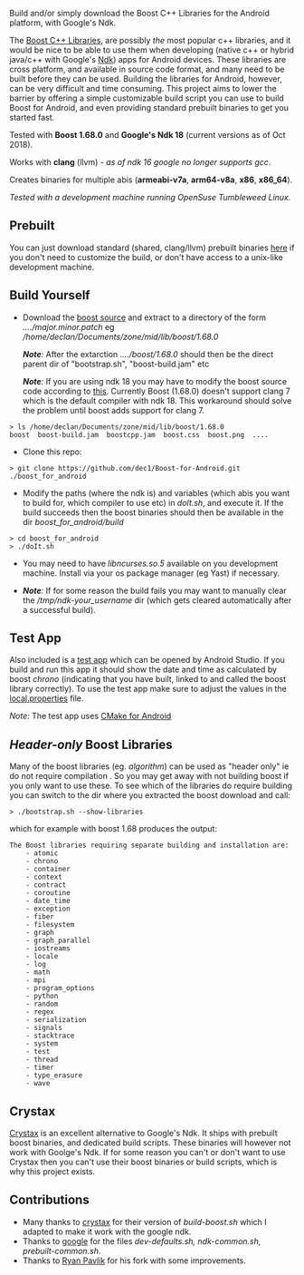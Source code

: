 
Build and/or simply download the Boost C++ Libraries for the Android platform, with Google's Ndk.

The [Boost C++ Libraries](http://www.boost.org/), are possibly *the* most popular c++ libraries, and it would be nice to be able to use them when developing (native c++ or hybrid java/c++ with Google's [Ndk](https://developer.android.com/ndk/)) apps for Android devices.
These libraries are cross platform, and available in source code format, and many need to be built before they can be used. Building the libraries for Android, however, can be very difficult and time consuming. This project aims to lower the barrier by offering a simple customizable build script you can use to build Boost for Android, and even providing standard prebuilt binaries to get you started fast.

Tested with **Boost 1.68.0** and **Google's Ndk 18**  (current versions as of Oct 2018).



Works with **clang** (llvm) 
*- as of ndk 16 google no longer supports gcc*.

Creates binaries for multiple abis (**armeabi-v7a**, **arm64-v8a**, **x86**, **x86_64**).


*Tested with a development machine running OpenSuse Tumbleweed Linux.*

## Prebuilt
You can just download standard (shared, clang/llvm) prebuilt binaries [here](http://silverglint.com/boost-for-android/)  if you don't need to customize the build, or don't have access to a unix-like development machine. 

## Build Yourself
* Download the [boost source](https://www.boost.org) and extract to a directory of the form *..../major.minor.patch* 
  eg */home/declan/Documents/zone/mid/lib/boost/1.68.0*
  
  *__Note__:* After the extarction *..../boost/1.68.0* should then be the direct parent dir of "bootstrap.sh", "boost-build.jam" etc
  
  *__Note__:* If you are using ndk 18 you may have to modify the boost source code according to [this](https://github.com/boostorg/asio/issues/82). Currently Boost (1.68.0) doesn't support clang 7 which is the default compiler with ndk 18. This workaround should solve the problem until boost adds support for clang 7.

```
> ls /home/declan/Documents/zone/mid/lib/boost/1.68.0
boost  boost-build.jam  boostcpp.jam  boost.css  boost.png  ....
``` 

* Clone this repo:

```
> git clone https://github.com/dec1/Boost-for-Android.git ./boost_for_android
``` 


* Modify the paths (where the ndk is) and variables (which abis you want to build for, which compiler to use etc) in *doIt.sh*, and execute it. If the build succeeds then the boost binaries should then be available in the dir *boost_for_android/build*

```
> cd boost_for_android
> ./doIt.sh
```

* You may need to have *libncurses.so.5* available on you development machine. Install via your os package manager (eg Yast) if necessary.



* *__Note__:* If for some reason the build fails you may want to manually clear the */tmp/ndk-your_username* dir (which gets cleared automatically after a successful build).




## Test App 
Also included is a [test app](./example_app/) which can be opened by Android Studio. If you build and run this app it should show the date and time as calculated by boost *chrono*  (indicating that you have built, linked to and called the boost library correctly).
To use the test app make sure to adjust the values in the [local.properties](./example_app/local.properties) file.

*Note:* The test app uses [CMake for Android](https://developer.android.com/ndk/guides/cmake)


## *Header-only* Boost Libraries
Many of the boost libraries (eg. *algorithm*) can be used as "header only" ie do not require compilation . So you may get away with not building boost if you only
want to use these. To see which of the libraries do require building you can switch to the dir where you extracted the boost download and call:

```
> ./bootstrap.sh --show-libraries 
```

which for example with boost 1.68 produces the output:

```
The Boost libraries requiring separate building and installation are:
    - atomic
    - chrono
    - container
    - context
    - contract
    - coroutine
    - date_time
    - exception
    - fiber
    - filesystem
    - graph
    - graph_parallel
    - iostreams
    - locale
    - log
    - math
    - mpi
    - program_options
    - python
    - random
    - regex
    - serialization
    - signals
    - stacktrace
    - system
    - test
    - thread
    - timer
    - type_erasure
    - wave
```
## Crystax
[Crystax](https://www.crystax.net/) is an excellent alternative to Google's Ndk. It ships with prebuilt boost binaries, and dedicated build scripts.
These binaries will however not work with Goolge's Ndk. If for some reason you can't or don't want to use Crystax then you can't use their boost binaries or build scripts, which is why this project exists.

## Contributions
- Many thanks to [crystax](https://github.com/crystax/android-platform-ndk/tree/master/build/tools) for their version of *build-boost.sh* which I adapted to make it work with the google ndk.
- Thanks to [google](https://android.googlesource.com/platform/ndk/+/master/build/tools) for the  files *dev-defaults.sh, ndk-common.sh, prebuilt-common.sh*.
- Thanks to [Ryan Pavlik](https://github.com/sensics/Boost-for-Android) for his fork with some improvements.
